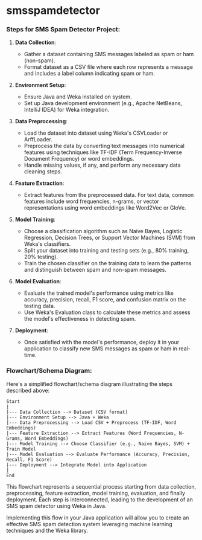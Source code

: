 # smsspamdetector
### Steps for SMS Spam Detector Project:

1. **Data Collection**:
   - Gather a dataset containing SMS messages labeled as spam or ham (non-spam).
   - Format  dataset as a CSV file where each row represents a message and includes a label column indicating spam or ham.

2. **Environment Setup**:
   - Ensure  Java and Weka installed on  system.
   - Set up Java development environment (e.g., Apache NetBeans, IntelliJ IDEA) for Weka integration.

3. **Data Preprocessing**:
   - Load the dataset into dataset using Weka's CSVLoader or ArffLoader.
   - Preprocess the data by converting text messages into numerical features using techniques like TF-IDF (Term Frequency-Inverse Document Frequency) or word embeddings.
   - Handle missing values, if any, and perform any necessary data cleaning steps.

4. **Feature Extraction**:
   - Extract features from the preprocessed data. For text data, common features include word frequencies, n-grams, or vector representations using word embeddings like Word2Vec or GloVe.

5. **Model Training**:
   - Choose a classification algorithm such as Naive Bayes, Logistic Regression, Decision Trees, or Support Vector Machines (SVM) from Weka's classifiers.
   - Split your dataset into training and testing sets (e.g., 80% training, 20% testing).
   - Train the chosen classifier on the training data to learn the patterns and distinguish between spam and non-spam messages.

6. **Model Evaluation**:
   - Evaluate the trained model's performance using metrics like accuracy, precision, recall, F1 score, and confusion matrix on the testing data.
   - Use Weka's Evaluation class to calculate these metrics and assess the model's effectiveness in detecting spam.

7. **Deployment**:
   - Once satisfied with the model's performance, deploy it in your application to classify new SMS messages as spam or ham in real-time.

### Flowchart/Schema Diagram:

Here's a simplified flowchart/schema diagram illustrating the steps described above:

```
Start
|
|--- Data Collection --> Dataset (CSV format)
|--- Environment Setup --> Java + Weka
|--- Data Preprocessing --> Load CSV + Preprocess (TF-IDF, Word Embeddings)
|--- Feature Extraction --> Extract Features (Word Frequencies, N-Grams, Word Embeddings)
|--- Model Training --> Choose Classifier (e.g., Naive Bayes, SVM) + Train Model
|--- Model Evaluation --> Evaluate Performance (Accuracy, Precision, Recall, F1 Score)
|--- Deployment --> Integrate Model into Application
|
End
```

This flowchart represents a sequential process starting from data collection, preprocessing, feature extraction, model training, evaluation, and finally deployment. Each step is interconnected, leading to the development of an SMS spam detector using Weka in Java.

Implementing this flow in your Java application will allow you to create an effective SMS spam detection system leveraging machine learning techniques and the Weka library.
